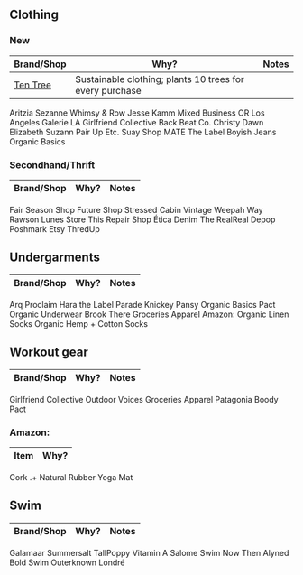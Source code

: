 ## Clothing 
### New
| Brand/Shop  | Why?  | Notes |
| ------ | ------| --------|
| [Ten Tree](https://www.tentree.com/) | Sustainable clothing; plants 10 trees for every purchase | |
Aritzia
Sezanne
Whimsy & Row
Jesse Kamm
Mixed Business
OR Los Angeles
Galerie LA
Girlfriend Collective
Back Beat Co. 
Christy Dawn
Elizabeth Suzann
Pair Up Etc.
Suay Shop
MATE The Label
Boyish Jeans
Organic Basics

### Secondhand/Thrift
| Brand/Shop  | Why?  | Notes |
| ------ | ------| --------|
Fair Season
Shop Future
Shop Stressed
Cabin Vintage
Weepah Way
Rawson
Lunes Store
This Repair Shop
Ética Denim
The RealReal
Depop
Poshmark
Etsy 
ThredUp

## Undergarments	
| Brand/Shop	| Why?	| Notes |
| ------ | ------| --------|
Arq
Proclaim
Hara the Label
Parade
Knickey
Pansy
Organic Basics
Pact Organic Underwear
Brook There
Groceries Apparel
Amazon:
Organic Linen Socks
Organic Hemp + Cotton Socks	

## Workout gear	
| Brand/Shop	| Why?	| Notes |
| ------ | ------| --------|
Girlfriend Collective
Outdoor Voices
Groceries Apparel
Patagonia
Boody
Pact

### Amazon:
| Item| Why?	 |
| ------ | ------|
Cork .+ Natural Rubber Yoga Mat	

## Swim	
| Brand/Shop	| Why?	| Notes |
| ------ | ------| --------|
Galamaar
Summersalt
TallPoppy
Vitamin A
Salome Swim
Now Then
Alyned
Bold Swim
Outerknown
Londré		

